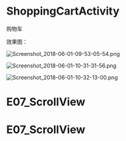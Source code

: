 ﻿# ShoppingCartActivity
购物车

效果图：

![Screenshot_2018-06-01-09-53-05-54.png](https://upload-images.jianshu.io/upload_images/4127965-07aa1323c249ca48.png?imageMogr2/auto-orient/strip%7CimageView2/2/w/1240)

![Screenshot_2018-06-01-10-31-31-56.png](https://upload-images.jianshu.io/upload_images/4127965-963967a5c7fa521f.png?imageMogr2/auto-orient/strip%7CimageView2/2/w/1240)

![Screenshot_2018-06-01-10-32-13-00.png](https://upload-images.jianshu.io/upload_images/4127965-29d542bdb4f74529.png?imageMogr2/auto-orient/strip%7CimageView2/2/w/1240)

# E07_ScrollView
# E07_ScrollView
